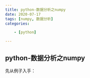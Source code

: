 ```yaml
---
title: python-数据分析之numpy
date: 2020-07-17
tags: [numpy, 数据分析]
categories: 

    - [python]

---
```


## python-数据分析之numpy

先从例子入手：

``` python

```
